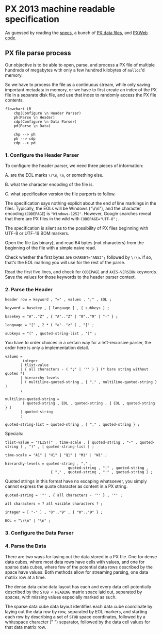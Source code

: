 # PX 2013 machine readable specification

As guessed by reading 
the [specs](https://www.scb.se/globalassets/vara-tjanster/px-programmen/px-file_format_specification_2013.pdf),
a bunch of [PX data files](https://github.com/search?q=AXIS-VERSION+KEYS+extension%3Apx&type=Code),
and [PXWeb code](https://github.com/statisticssweden/PCAxis.Core/blob/master/PCAxis.Core/Parsers/PXFileParser.vb).

## PX file parse process

Our objective is to be able to open, parse, and process a PX file of multiple 
hundreds of megabytes with only a few hundred kilobytes of `malloc`'d memory.

So we have to process the file as a continuous stream, while only saving important 
metadata in memory, or we have to first create an index of the PX file in a 
separate disk file, and use that index to randomly access the PX file contents.

```mermaid
flowchart LR
    chp(Configure \n Header Parser)
    ph(Parse \n Header)
    cdp(Configure \n Data Parser)
    pd(Parse \n Data)

    chp --> ph
    ph --> cdp
    cdp --> pd
```

### 1. Configure the Header Parser

To configure the header parser, we need three pieces of information:

A. are the EOL marks `\r\n`, `\n`, or something else.

B. what the character encoding of the file is.

C. what specification version the file purports to follow.

The specification says nothing explicit about the end of line markings in the files.
Typically, the EOLs will be Windows ("\r\n"), and the character encoding (`CODEPAGE`) is `"Windows-1252"`.
However, Google searches reveal that there are PX files in the wild with `CODEPAGE="UTF-8";`.

The specification is silent as to the possibility of PX files beginning with 
UTF-8 or UTF-16 BOM markers.

Open the file (as binary), and read 64 bytes (not characters) from the beginning 
of the file with a simple naive read.

Check whether the first bytes are `CHARSET="ANSI";` followed by `\r\n`. If so, 
that's the EOL marking you will use for the rest of the parse.

Read the first five lines, and check for `CODEPAGE` and `AXIS-VERSION` keywords. 
Save the values for those keywords to the header parser context.

### 2. Parse the Header

```ebnf
header row = keyword , "=" , values , ";" , EOL ;
```

```ebnf
keyword = basekey , [ language ] , [ subkeys ] ;

basekey = "A".."Z" , { "A".."Z" | "0".."9" | "-" } ;

language = "[" , 2 * ( "a".."z" ) , "]" ;

subkeys = "(" , quoted-string-list , ")" ;

```

You have to order choices in a certain way for a left-recursive parser,
the order here is only a implementation detail.

```ebnf
values =
        integer
       | tlist-value
       | { all characters - ( ";" | '"' ) } (* bare string without quotes *)
       | hierarchy-levels
       | ( multiline-quoted-string , { "," , multiline-quoted-string } )
       ;

multiline-quoted-string =
        ( quoted-string , EOL , quoted-string , { EOL , quoted-string } )
       | quoted-string
       ;

quoted-string-list = quoted-string , { "," , quoted-string } ;
```

Specials:

```ebnf
tlist-value = "TLIST(" , time-scale , [ quoted-string , "-" , quoted-string ] , ")" , [ quoted-string-list ] ;

time-scale = "A1" | "H1" | "Q1" | "M1" | "W1" ;

hierarchy-levels = quoted-string , "," , 
                             quoted-string , ":" , quoted-string ,
                     { "," , quoted-string , ":" , quoted-string } ;
```

Quoted strings in this format have no escaping whatsoever, you simply cannot express
the quote character as content in a PX string.

```ebnf
quoted-string = '"' , { all characters - '"' } , '"' ;

all characters = ? all visible characters ? ;

integer = [ "-" ] , "0".."9" , { "0".."9" } ;

EOL = "\r\n" | "\n" ;
```

### 3. Configure the Data Parser

### 4. Parse the Data

There are two ways for laying out the data stored in a PX file. One for dense 
data cubes, where most data rows have cells with values, and one for sparse 
data cubes, where few of the potential data rows described by the space have 
values. Both methods allow for streaming parsing, one data matrix row at a time.

The dense data cube data layout has each and every data cell potentially described 
by the `STUB × HEADING` matrix space laid out, separated by spaces, with missing 
values especially marked as such.

The sparse data cube data layout identifies each data cube coordinate by laying out
the data row by row, separated by EOL markers, and starting each row by describing 
a set of `STUB` space coordinates, followed by a whitespace character (" ") separator, 
followed by the data cell values for that data matrix row. 
